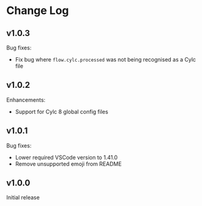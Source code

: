 # Change Log

## v1.0.3

Bug fixes:
- Fix bug where `flow.cylc.processed` was not being recognised as a Cylc file

## v1.0.2

Enhancements:
- Support for Cylc 8 global config files

## v1.0.1

Bug fixes:
- Lower required VSCode version to 1.41.0
- Remove unsupported emoji from README

## v1.0.0

Initial release
